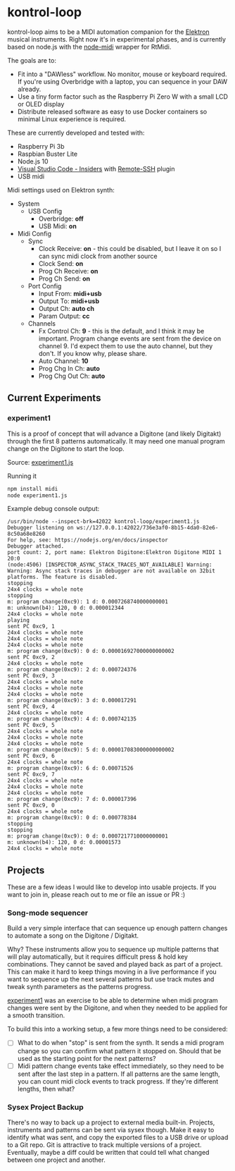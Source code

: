 # kontrol-loop

kontrol-loop aims to be a MIDI automation companion for the [Elektron] musical instruments. Right now it's in experimental phases, and is currently based on node.js with the [node-midi] wrapper for RtMidi. 


The goals are to:

- Fit into a "DAWless" workflow. No monitor, mouse or keyboard required. If you're using Overbridge with a laptop, you can sequence in your DAW already.
- Use a tiny form factor such as the Raspberry Pi Zero W with a small LCD or OLED display
- Distribute released software as easy to use Docker containers so minimal Linux experience is required.


These are currently developed and tested with:

- Raspberry Pi 3b
- Raspbian Buster Lite
- Node.js 10
- [Visual Studio Code - Insiders] with [Remote-SSH] plugin
- USB midi

Midi settings used on Elektron synth:

- System
  - USB Config
    - Overbridge: **off**
    - USB Midi: **on**
- Midi Config
  - Sync
    - Clock Receive: **on** - this could be disabled, but I leave it on so I can sync midi clock from another source
    - Clock Send: **on**
    - Prog Ch Receive: **on**
    - Prog Ch Send: **on**
  - Port Config
    - Input From: **midi+usb**
    - Output To: **midi+usb**
    - Output Ch: **auto ch**
    - Param Output: **cc**
  - Channels
    - Fx Control Ch: **9** - this is the default, and I think it may be important. Program change events are sent from the device on channel 9. I'd expect them to use the auto channel, but they don't. If you know why, please share.
    - Auto Channel: **10**
    - Prog Chg In Ch: **auto**
    - Prog Chg Out Ch: **auto**

## Current Experiments

### experiment1

This is a proof of concept that will advance a Digitone (and likely Digitakt) through the first 8 patterns automatically. It may need one manual program change on the Digitone to start the loop.

Source: [experiment1.js]

Running it

```sh
npm install midi
node experiment1.js
```

Example debug console output:

```none
/usr/bin/node --inspect-brk=42022 kontrol-loop/experiment1.js
Debugger listening on ws://127.0.0.1:42022/736e3af0-8b15-4da0-82e6-8c50a68e8260
For help, see: https://nodejs.org/en/docs/inspector
Debugger attached.
port count: 2, port name: Elektron Digitone:Elektron Digitone MIDI 1 20:0
(node:4506) [INSPECTOR_ASYNC_STACK_TRACES_NOT_AVAILABLE] Warning: Warning: Async stack traces in debugger are not available on 32bit platforms. The feature is disabled.
stopping
24x4 clocks = whole note
stopping
m: program change(0xc9): 1 d: 0.0007268740000000001
m: unknown(b4): 120, 0 d: 0.000012344
24x4 clocks = whole note
playing
sent PC 0xc9, 1
24x4 clocks = whole note
24x4 clocks = whole note
24x4 clocks = whole note
m: program change(0xc9): 0 d: 0.000016927000000000002
sent PC 0xc9, 2
24x4 clocks = whole note
m: program change(0xc9): 2 d: 0.000724376
sent PC 0xc9, 3
24x4 clocks = whole note
24x4 clocks = whole note
24x4 clocks = whole note
m: program change(0xc9): 3 d: 0.000017291
sent PC 0xc9, 4
24x4 clocks = whole note
m: program change(0xc9): 4 d: 0.000742135
sent PC 0xc9, 5
24x4 clocks = whole note
24x4 clocks = whole note
24x4 clocks = whole note
m: program change(0xc9): 5 d: 0.000017083000000000002
sent PC 0xc9, 6
24x4 clocks = whole note
m: program change(0xc9): 6 d: 0.00071526
sent PC 0xc9, 7
24x4 clocks = whole note
24x4 clocks = whole note
24x4 clocks = whole note
m: program change(0xc9): 7 d: 0.000017396
sent PC 0xc9, 0
24x4 clocks = whole note
m: program change(0xc9): 0 d: 0.000778384
stopping
stopping
m: program change(0xc9): 0 d: 0.0007217710000000001
m: unknown(b4): 120, 0 d: 0.00001573
24x4 clocks = whole note
```


## Projects

These are a few ideas I would like to develop into usable projects. If you want to join in, please reach out to me or file an issue or PR :)

### Song-mode sequencer

Build a very simple interface that can sequence up enough pattern changes to automate a song on the Digitone / Digitakt. 

Why? These instruments allow you to sequence up multiple patterns that will play automatically, but it requires difficult press & hold key combinations. They cannot be saved and played back as part of a project. This can make it hard to keep things moving in a live performance if you want to sequence up the next several patterns but use track mutes and tweak synth parameters as the patterns progress.

[experiment1](#experiment1) was an exercise to be able to determine when midi program changes were sent by the Digitone, and when they needed to be applied for a smooth transition.

To build this into a working setup, a few more things need to be considered:

- [ ] What to do when "stop" is sent from the synth. It sends a midi program change so you can confirm what pattern it stopped on. Should that be used as the starting point for the next patterns?
- [ ] Midi pattern change events take effect immediately, so they need to be sent after the last step in a pattern. If all patterns are the same length, you can count midi clock events to track progress. If they're different lengths, then what?

### Sysex Project Backup

There's no way to back up a project to external media built-in. Projects, instruments and patterns can be sent via sysex though. Make it easy to identify what was sent, and copy the exported files to a USB drive or upload to a Git repo. Git is attractive to track multiple versions of a project. Eventually, maybe a diff could be written that could tell what changed between one project and another.


<!-- references -->

[experiment1.js]: experiment1.js

[Elektron]: https://www.elektron.se/
[node-midi]: https://github.com/justinlatimer/node-midi
[Visual Studio Code - Insiders]: https://code.visualstudio.com/insiders/
[Remote-SSH]: https://marketplace.visualstudio.com/items?itemName=ms-vscode-remote.remote-ssh